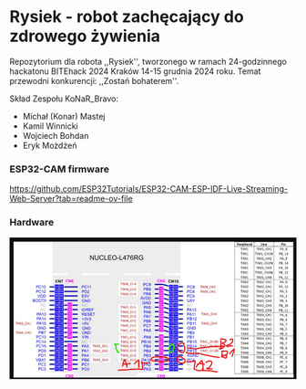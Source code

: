 # Rysiek - robot zachęcający do zdrowego żywienia
Repozytorium dla robota ,,Rysiek'', tworzonego w ramach 24-godzinnego hackatonu BITEhack 2024 Kraków 14-15 grudnia 2024 roku. Temat przewodni konkurencji: ,,Zostań bohaterem''.

Skład Zespołu KoNaR_Bravo:

- Michał (Konar) Mastej
- Kamil Winnicki
- Wojciech Bohdan
- Eryk Możdżeń

### ESP32-CAM firmware
https://github.com/ESP32Tutorials/ESP32-CAM-ESP-IDF-Live-Streaming-Web-Server?tab=readme-ov-file

### Hardware
![](docs/nucleo.png)